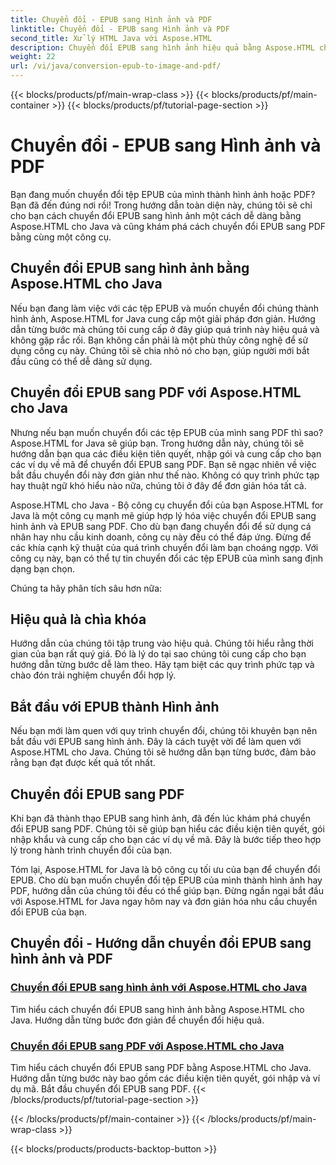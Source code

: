 ```yaml
---
title: Chuyển đổi - EPUB sang Hình ảnh và PDF
linktitle: Chuyển đổi - EPUB sang Hình ảnh và PDF
second_title: Xử lý HTML Java với Aspose.HTML
description: Chuyển đổi EPUB sang hình ảnh hiệu quả bằng Aspose.HTML cho Java. Hướng dẫn từng bước này giúp đơn giản hóa quy trình. Tìm hiểu thêm về chuyển đổi EPUB sang PDF.
weight: 22
url: /vi/java/conversion-epub-to-image-and-pdf/
---
```


{{< blocks/products/pf/main-wrap-class >}}
{{< blocks/products/pf/main-container >}}
{{< blocks/products/pf/tutorial-page-section >}}

# Chuyển đổi - EPUB sang Hình ảnh và PDF

Bạn đang muốn chuyển đổi tệp EPUB của mình thành hình ảnh hoặc PDF? Bạn đã đến đúng nơi rồi! Trong hướng dẫn toàn diện này, chúng tôi sẽ chỉ cho bạn cách chuyển đổi EPUB sang hình ảnh một cách dễ dàng bằng Aspose.HTML cho Java và cũng khám phá cách chuyển đổi EPUB sang PDF bằng cùng một công cụ. 

## Chuyển đổi EPUB sang hình ảnh bằng Aspose.HTML cho Java
Nếu bạn đang làm việc với các tệp EPUB và muốn chuyển đổi chúng thành hình ảnh, Aspose.HTML for Java cung cấp một giải pháp đơn giản. Hướng dẫn từng bước mà chúng tôi cung cấp ở đây giúp quá trình này hiệu quả và không gặp rắc rối. Bạn không cần phải là một phù thủy công nghệ để sử dụng công cụ này. Chúng tôi sẽ chia nhỏ nó cho bạn, giúp người mới bắt đầu cũng có thể dễ dàng sử dụng.

## Chuyển đổi EPUB sang PDF với Aspose.HTML cho Java
Nhưng nếu bạn muốn chuyển đổi các tệp EPUB của mình sang PDF thì sao? Aspose.HTML for Java sẽ giúp bạn. Trong hướng dẫn này, chúng tôi sẽ hướng dẫn bạn qua các điều kiện tiên quyết, nhập gói và cung cấp cho bạn các ví dụ về mã để chuyển đổi EPUB sang PDF. Bạn sẽ ngạc nhiên về việc bắt đầu chuyển đổi này đơn giản như thế nào. Không có quy trình phức tạp hay thuật ngữ khó hiểu nào nữa, chúng tôi ở đây để đơn giản hóa tất cả.

Aspose.HTML cho Java - Bộ công cụ chuyển đổi của bạn
Aspose.HTML for Java là một công cụ mạnh mẽ giúp hợp lý hóa việc chuyển đổi EPUB sang hình ảnh và EPUB sang PDF. Cho dù bạn đang chuyển đổi để sử dụng cá nhân hay nhu cầu kinh doanh, công cụ này đều có thể đáp ứng. Đừng để các khía cạnh kỹ thuật của quá trình chuyển đổi làm bạn choáng ngợp. Với công cụ này, bạn có thể tự tin chuyển đổi các tệp EPUB của mình sang định dạng bạn chọn. 

Chúng ta hãy phân tích sâu hơn nữa:

## Hiệu quả là chìa khóa
Hướng dẫn của chúng tôi tập trung vào hiệu quả. Chúng tôi hiểu rằng thời gian của bạn rất quý giá. Đó là lý do tại sao chúng tôi cung cấp cho bạn hướng dẫn từng bước dễ làm theo. Hãy tạm biệt các quy trình phức tạp và chào đón trải nghiệm chuyển đổi hợp lý.

## Bắt đầu với EPUB thành Hình ảnh
Nếu bạn mới làm quen với quy trình chuyển đổi, chúng tôi khuyên bạn nên bắt đầu với EPUB sang hình ảnh. Đây là cách tuyệt vời để làm quen với Aspose.HTML cho Java. Chúng tôi sẽ hướng dẫn bạn từng bước, đảm bảo rằng bạn đạt được kết quả tốt nhất.

## Chuyển đổi EPUB sang PDF
Khi bạn đã thành thạo EPUB sang hình ảnh, đã đến lúc khám phá chuyển đổi EPUB sang PDF. Chúng tôi sẽ giúp bạn hiểu các điều kiện tiên quyết, gói nhập khẩu và cung cấp cho bạn các ví dụ về mã. Đây là bước tiếp theo hợp lý trong hành trình chuyển đổi của bạn.

Tóm lại, Aspose.HTML for Java là bộ công cụ tối ưu của bạn để chuyển đổi EPUB. Cho dù bạn muốn chuyển đổi tệp EPUB của mình thành hình ảnh hay PDF, hướng dẫn của chúng tôi đều có thể giúp bạn. Đừng ngần ngại bắt đầu với Aspose.HTML for Java ngay hôm nay và đơn giản hóa nhu cầu chuyển đổi EPUB của bạn.
## Chuyển đổi - Hướng dẫn chuyển đổi EPUB sang hình ảnh và PDF
### [Chuyển đổi EPUB sang hình ảnh với Aspose.HTML cho Java](./convert-epub-to-image/)
Tìm hiểu cách chuyển đổi EPUB sang hình ảnh bằng Aspose.HTML cho Java. Hướng dẫn từng bước đơn giản để chuyển đổi hiệu quả.
### [Chuyển đổi EPUB sang PDF với Aspose.HTML cho Java](./convert-epub-to-pdf/)
Tìm hiểu cách chuyển đổi EPUB sang PDF bằng Aspose.HTML cho Java. Hướng dẫn từng bước này bao gồm các điều kiện tiên quyết, gói nhập và ví dụ mã. Bắt đầu chuyển đổi EPUB sang PDF.
{{< /blocks/products/pf/tutorial-page-section >}}

{{< /blocks/products/pf/main-container >}}
{{< /blocks/products/pf/main-wrap-class >}}

{{< blocks/products/products-backtop-button >}}
